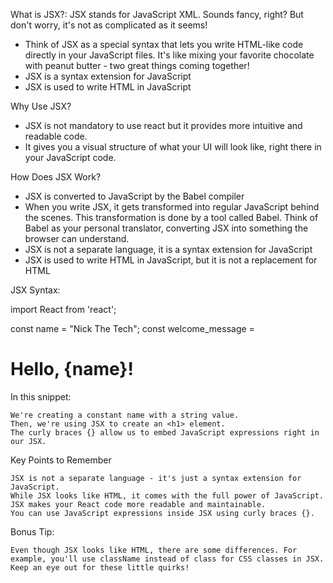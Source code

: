 What is JSX?: JSX stands for JavaScript XML. Sounds fancy, right? But don't worry, it's not as complicated as it seems!
* Think of JSX as a special syntax that lets you write HTML-like code directly in your JavaScript files. It's like mixing your favorite chocolate with peanut butter - two great things coming together!
* JSX is a syntax extension for JavaScript
* JSX is used to write HTML in JavaScript

Why Use JSX?

* JSX is not mandatory to use react but it provides more intuitive and readable code.
* It gives you a visual structure of what your UI will look like, right there in your JavaScript code.

How Does JSX Work?

* JSX is converted to JavaScript by the Babel compiler
* When you write JSX, it gets transformed into regular JavaScript behind the scenes.
    This transformation is done by a tool called Babel. Think of Babel as your personal translator, converting JSX into something the browser can understand.
* JSX is not a separate language, it is a syntax extension for JavaScript
* JSX is used to write HTML in JavaScript, but it is not a replacement for HTML

JSX Syntax:

import React from 'react';

const name = "Nick The Tech";
const welcome_message = <h1>Hello, {name}!</h1>

In this snippet:

    We're creating a constant name with a string value.
    Then, we're using JSX to create an <h1> element.
    The curly braces {} allow us to embed JavaScript expressions right in our JSX.

Key Points to Remember

    JSX is not a separate language - it's just a syntax extension for JavaScript.
    While JSX looks like HTML, it comes with the full power of JavaScript.
    JSX makes your React code more readable and maintainable.
    You can use JavaScript expressions inside JSX using curly braces {}.

Bonus Tip:

    Even though JSX looks like HTML, there are some differences. For example, you'll use className instead of class for CSS classes in JSX. Keep an eye out for these little quirks!